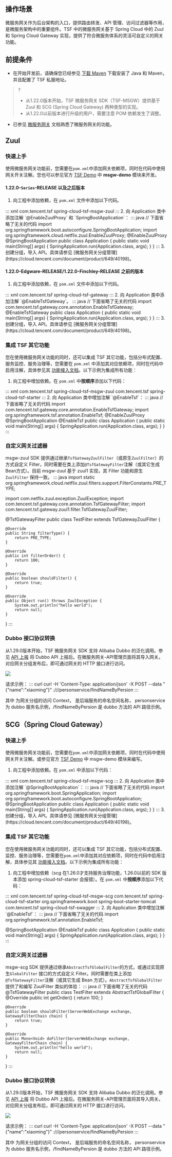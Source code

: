## 操作场景

微服务网关作为后台架构的入口，提供路由转发、API 管理、访问过滤器等作用，是微服务架构中的重要组件。TSF 中的微服务网关基于 Spring Cloud 中的 Zuul 和 Spring Cloud Gateway 实现，提供了符合微服务体系的灵活可自定义的网关功能。

## 前提条件

- 在开始开发前，请确保您已经参见 [下载 Maven](https://cloud.tencent.com/document/product/649/20231) 下载安装了 Java 和 Maven，并且配置了 TSF 私服地址。
> ?
> - 从1.22.0版本开始，TSF 微服务网关 SDK（TSF-MSGW）提供基于 Zuul 和 SCG (Spring Cloud Gateway) 两种类型的实现。
> - 从1.22.0以前版本进行升级的用户，需要注意 POM 依赖发生了调整。
- 已参见 [微服务网关](https://cloud.tencent.com/document/product/649/54697) 文档熟悉了微服务网关的功能。

## Zuul

### 快速上手

使用微服务网关功能前，您需要在`pom.xml`中添加网关依赖项，同时在代码中使用网关开关注解。您也可以参见官方 [TSF Demo](https://github.com/tencentyun/tsf-simple-demo) 中 **msgw-demo** 模块来开发。

#### 1.22.0-`Series`-RELEASE 以及之后版本

1. 向工程中添加依赖，在 `pom.xml` 文件中添加以下代码。
<dx-codeblock>
:::  xml
<dependency>
	<groupId>com.tencent.tsf</groupId>
	<artifactId>spring-cloud-tsf-msgw-zuul</artifactId>
	<version><!-- 调整为 SDK 最新版本号 --></version> 
</dependency>
:::
</dx-codeblock>
2. 向 Application 类中添加注解 `@EnableZuulProxy` 和 `SpringBootApplication`：
<dx-codeblock>
:::  java
// 下面省略了无关的代码
import org.springframework.boot.autoconfigure.SpringBootApplication;
import org.springframework.cloud.netflix.zuul.EnableZuulProxy;
@EnableZuulProxy
@SpringBootApplication
public class Application {
        public static void main(String[] args) {
                SpringApplication.run(Application.class, args);
        }
}
:::
</dx-codeblock>
3. 创建分组，导入 API。具体请参见 [微服务网关分组管理](https://cloud.tencent.com/document/product/649/40198)。

#### 1.22.0-Edgware-RELEASE/1.22.0-Finchley-RELEASE 之前的版本

1. 向工程中添加依赖，在 `pom.xml` 文件中添加以下代码。
<dx-codeblock>
:::  xml
<dependency>
	<groupId>com.tencent.tsf</groupId>
	<artifactId>spring-cloud-tsf-gateway</artifactId>
	<version><!-- 1.22.0 之前版本 --></version> 
</dependency>
:::
</dx-codeblock>
2. 向 Application 类中添加注解 `@EnableTsfGateway`。
<dx-codeblock>
:::  java
// 下面省略了无关的代码
import com.tencent.tsf.gateway.core.annotation.EnableTsfGateway;
@EnableTsfGateway
public class Application {
        public static void main(String[] args) {
                SpringApplication.run(Application.class, args);
        }
}
:::
</dx-codeblock>
3. 创建分组，导入 API。具体请参见 [微服务网关分组管理](https://cloud.tencent.com/document/product/649/40198)。

### 集成 TSF 其它功能

您在使用微服务网关功能的同时，还可以集成 TSF 其它功能，包括分布式配置、服务监控、服务治理等，您需要在 `pom.xml` 中添加其对应依赖项，同时在代码中启用注解，具体参见其 [功能接入文档](https://cloud.tencent.com/document/product/649/16616)。以下示例为集成所有功能：

1. 向工程中增加依赖。在 `pom.xml` 中**按顺序**添加以下代码：
<dx-codeblock>
:::  xml
<dependency>
	<groupId>com.tencent.tsf</groupId>
	<artifactId>spring-cloud-tsf-msgw-zuul</artifactId>
	<version><!-- 调整为 SDK 最新版本号 --></version> 
</dependency>
<!--TSF 其它 SDK 依赖，添加到 msgw-zuul 依赖的后面-->
<dependency>
	<groupId>com.tencent.tsf</groupId>
	<artifactId>spring-cloud-tsf-starter</artifactId>
	<version><!-- 调整为 SDK 最新版本号 --></version> 
</dependency>
:::
</dx-codeblock>
2. 向 Application 类中增加注解 `@EnableTsf`：
<dx-codeblock>
:::  java
// 下面省略了无关的代码
import com.tencent.tsf.gateway.core.annotation.EnableTsfGateway;
import org.springframework.tsf.annotation.EnableTsf;
@EnableZuulProxy
@SpringBootApplication
@EnableTsf
public class Application {
        public static void main(String[] args) {
                SpringApplication.run(Application.class, args);
        }
}
:::
</dx-codeblock>


### 自定义网关过滤器

msgw-zuul SDK 提供通过继承`TsfGatewayZuulFilter`（或原生`ZuulFilter`）的方式自定义 Filter，同时需要在类上添加`@TsfGatewayFilter`注解（或其它生成Bean方式）。目前 msgw-zuul 基于 zuul1 实现，其 Filter 功能和原生 `ZuulFilter` 保持一致。
<dx-codeblock>
:::  java
import static org.springframework.cloud.netflix.zuul.filters.support.FilterConstants.PRE_TYPE;

import com.netflix.zuul.exception.ZuulException;
import com.tencent.tsf.gateway.core.annotation.TsfGatewayFilter;
import com.tencent.tsf.gateway.zuul1.filter.TsfGatewayZuulFilter;

@TsfGatewayFilter
public class TestFilter extends TsfGatewayZuulFilter {

    @Override
    public String filterType() {
        return PRE_TYPE;
    }

    @Override
    public int filterOrder() {
        return 100;
    }

    @Override
    public boolean shouldFilter() {
        return true;
    }

    @Override
    public Object run() throws ZuulException {
        System.out.println("hello world");
        return null;
    }
}
:::
</dx-codeblock>


### Dubbo 接口协议转换

从1.29.0版本开始，TSF 微服务网关 SDK 支持 Alibaba Dubbo 的泛化调用。参见 [API 上报](https://cloud.tencent.com/document/product/649/13947#API上报) 将 Dubbo API 上报后。在微服务网关-API管理页面将其导入网关。对应网关分组发布后，即可通过网关的 HTTP 接口进行访问。

![](https://qcloudimg.tencent-cloud.cn/raw/da9f1e4da3a76cdc7e2b6395b85814c5.png)

请求示例：
<dx-codeblock>
:::  curl
curl -H 'Content-Type: application/json' -X POST --data "{\"name\":\"xiaoming\"}" <ip>:<port>/<gateway-context>/<namespace-name>/personservice/findNameByPersion
:::
</dx-codeblock>


其中 <gateway-context>  为网关分组的访问 Context，<namespace-name> 是后端服务的命名空间名称， personservice 为 dubbo 服务名示例，/findNameByPersion 是 dubbo 方法的 API 路径示例。

## SCG（Spring Cloud Gateway）

### 快速上手

使用微服务网关功能前，您需要在`pom.xml`中添加网关依赖项，同时在代码中使用网关开关注解。或参见官方 [TSF Demo](https://github.com/tencentyun/tsf-simple-demo) 中 msgw-demo 模块来编写。

1. 向工程中添加依赖。在 `pom.xml` 中添加以下代码：
<dx-codeblock>
:::  xml
<dependency>
    <groupId>com.tencent.tsf</groupId>
    <artifactId>spring-cloud-tsf-msgw-scg</artifactId>
    <version><!-- 调整为 SDK 最新版本号 --></version> 
</dependency>
:::
</dx-codeblock>
2. 向 Application 类中添加注解 `@SpringBootApplication`：
<dx-codeblock>
:::  java
// 下面省略了无关的代码
import org.springframework.boot.SpringApplication;
import org.springframework.boot.autoconfigure.SpringBootApplication;
@SpringBootApplication
public class Application {
        public static void main(String[] args) {
                SpringApplication.run(Application.class, args);
        }
}
:::
</dx-codeblock>
3. 创建分组，导入 API。具体请参见 [微服务网关分组管理](https://cloud.tencent.com/document/product/649/40198)。

### 集成 TSF 其它功能

您在使用微服务网关功能的同时，还可以集成 TSF 其它功能，包括分布式配置、监控、服务治理等，您需要在`pom.xml`中添加其对应依赖项，同时在代码中启用注解，具体参见其 [功能接入文档](https://cloud.tencent.com/document/product/649/16616)。以下示例为集成所有功能：

1. 向工程中增加依赖（scg 在1.26.0才支持服务治理功能，1.26.0以前的 SDK 版本添加 spring-cloud-tsf-starter 会报错）。在 `pom.xml` 中**按顺序**添加以下代码：
<dx-codeblock>
:::  xml
<dependency>
	<groupId>com.tencent.tsf</groupId>
	<artifactId>spring-cloud-tsf-msgw-scg</artifactId>
	<version><!-- 调整为 SDK 最新版本号 --></version>
</dependency>
<!--TSF 其它 SDK 依赖，添加到 msgw-scg 依赖的后面-->
<dependency>
	<groupId>com.tencent.tsf</groupId>
	<artifactId>spring-cloud-tsf-starter</artifactId>
	<exclusions>
		<exclusion>
			<groupId>org.springframework.boot</groupId>
			<artifactId>spring-boot-starter-tomcat</artifactId>
		</exclusion>
		<exclusion>
			<groupId>com.tencent.tsf</groupId>
			<artifactId>spring-cloud-tsf-swagger</artifactId>
		</exclusion>
	</exclusions>
</dependency>
:::
</dx-codeblock>
2. 向 Application 类中增加注解 `@EnableTsf`：
<dx-codeblock>
:::  java
// 下面省略了无关的代码
import org.springframework.tsf.annotation.EnableTsf;

@SpringBootApplication
@EnableTsf
public class Application {
        public static void main(String[] args) {
                SpringApplication.run(Application.class, args);
        }
}
:::
</dx-codeblock>


### 自定义网关过滤器

msgw-scg SDK 提供通过继承`AbstractTsfGlobalFilter`的方式，或通过实现原生`GlobalFilter` 接口的方式自定义 Filter。同时需要在类上添加`@TsfGatewayFilter`注解（或其它生成 Bean 方式）。`AbstractTsfGlobalFilter` 提供了和编写 ZuulFilter 类似的体验：
<dx-codeblock>
:::  java
// 下面省略了无关的代码
@TsfGatewayFilter
public class TestFilter extends AbstractTsfGlobalFilter {
    @Override
    public int getOrder() {
        return 100;
    }

    @Override
    public boolean shouldFilter(ServerWebExchange exchange, GatewayFilterChain chain) {
        return true;
    }

    @Override
    public Mono<Void> doFilter(ServerWebExchange exchange, GatewayFilterChain chain) {
        System.out.println("hello world");
        return null;
    }
}
:::
</dx-codeblock>


### Dubbo 接口协议转换

从1.29.0版本开始，TSF 微服务网关 SDK 支持 Alibaba Dubbo 的泛化调用。参见 [API 上报](https://cloud.tencent.com/document/product/649/13947#API上报) 将 Dubbo API 上报后。在微服务网关-API管理页面将其导入网关。对应网关分组发布后，即可通过网关的 HTTP 接口进行访问。

![](https://qcloudimg.tencent-cloud.cn/raw/30d690d2a6028d1faf498a083cb9fa5e.png)

请求示例：
<dx-codeblock>
:::  curl
curl -H 'Content-Type: application/json' -X POST --data "{\"name\":\"xiaoming\"}" <ip>:<port>/<gateway-context>/<namespace-name>/personservice/findNameByPersion
:::
</dx-codeblock>


其中 <gateway-context>  为网关分组的访问 Context，<namespace-name> 是后端服务的命名空间名称， personservice 为 dubbo 服务名示例，/findNameByPersion 是 dubbo 方法的 API 路径示例。
